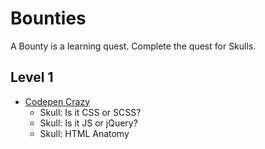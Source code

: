 # Bounties
A Bounty is a learning quest. Complete the quest for Skulls.

## Level 1
- [Codepen Crazy](codepen-crazy)
  - Skull: Is it CSS or SCSS?
  - Skull: Is it JS or jQuery?
  - Skull: HTML Anatomy